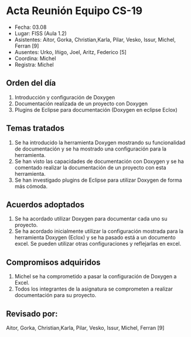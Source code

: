 # Acta Reunión Equipo CS-19

- Fecha: 03.08
- Lugar: FISS (Aula 1.2)
- Asistentes:  Aitor, Gorka, Christian,Karla,
Pilar, Vesko, Issur, Michel, Ferran [9]
- Ausentes: Urko, Iñigo, Joel, Aritz, Federico [5]
- Coordina: Michel
- Registra: Michel

## Orden del día
1. Introducción y configuración de Doxygen
2. Documentación realizada de un proyecto con Doxygen
3. Plugins de Eclipse para documentación (Doxygen en eclipse Eclox) 



## Temas tratados
1. Se ha introducido la herramienta Doxygen mostrando su funcionalidad de documentación y se ha mostrado una configuración para la herramienta.
2. Se han visto las capacidades de documentación con Doxygen y se ha comentado realizar la documentación de un proyecto con esta herramienta.
3. Se han investigado plugins de Eclipse para utilizar Doxygen de forma más cómoda.


## Acuerdos adoptados
1. Se ha acordado utilizar Doxygen para documentar cada uno su proyecto.
2. Se ha acordado inicialmente utilizar la configuración mostrada para la herramienta Doxygen (Eclox) y se ha pasado está a un documento excel. Se pueden utilizar otras configuraciones y reflejarlas en excel.


## Compromisos adquiridos
1. Michel se ha comprometido a pasar la configuración de Doxygen a Excel.
2. Todos los integrantes de la asignatura se comprometen a realizar documentación para su proyecto.


## Revisado por: 
Aitor, Gorka, Christian,Karla,
Pilar, Vesko, Issur, Michel, Ferran [9]
